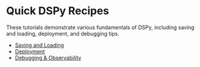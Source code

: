 # Quick DSPy Recipes

These tutorials demonstrate various fundamentals of DSPy, including saving and loading, deployment,
and debugging tips.

- [Saving and Loading](saving/index.md)
- [Deployment](deployment/index.md)
- [Debugging & Observability](observability/index.md)

